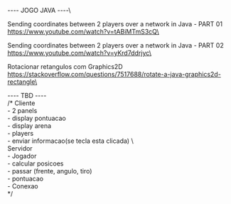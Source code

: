  ----  JOGO JAVA  ----\

Sending coordinates between 2 players over a network in Java - PART 01\
 https://www.youtube.com/watch?v=tABiMTmS3cQ\

Sending coordinates between 2 players over a network in Java - PART 02\
https://www.youtube.com/watch?v=yKrd7ddrjyc\

Rotacionar retangulos com Graphics2D\
https://stackoverflow.com/questions/7517688/rotate-a-java-graphics2d-rectangle\

---- TBD ----\
/*
    Cliente\
        -   2 panels\
            -   display pontuacao\
            -   display arena\
        -   players\
            -   enviar informacao(se tecla esta clicada) \  
    Servidor\
        -   Jogador\
            - calcular posicoes\
                - passar (frente, angulo, tiro)\
        -   pontuacao\
        -   Conexao\
*/
